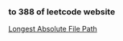 ### to 388 of leetcode website

[Longest Absolute File Path](https://leetcode-cn.com/problems/longest-absolute-file-path/)